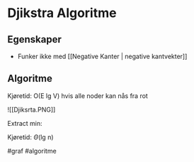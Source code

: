 # Djikstra Algoritme

## Egenskaper
-	Funker ikke med [[Negative Kanter | negative kantvekter]]


## Algoritme
Kjøretid: O(E lg V) hvis alle noder kan nås fra rot

![[Djiksrta.PNG]]

Extract min:

Kjøretid: $\Theta$(lg n)

#graf
#algoritme